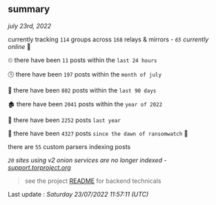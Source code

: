
## summary
_july 23rd, 2022_

currently tracking `114` groups across `168` relays & mirrors - _`65` currently online_ 📡

⏲ there have been `11` posts within the `last 24 hours`

🕓 there have been `197` posts within the `month of july`

📅 there have been `802` posts within the `last 90 days`

🏚 there have been `2041` posts within the `year of 2022`

🚀 there have been `2252` posts `last year`

🦕 there have been `4327` posts `since the dawn of ransomwatch` 🐣

there are `55` custom parsers indexing posts

_`20` sites using v2 onion services are no longer indexed - [support.torproject.org](https://support.torproject.org/onionservices/v2-deprecation/)_

> see the project [README](https://github.com/jmousqueton/ransomwatch#readme) for backend technicals



Last update : _Saturday 23/07/2022 11:57:11 (UTC)_


